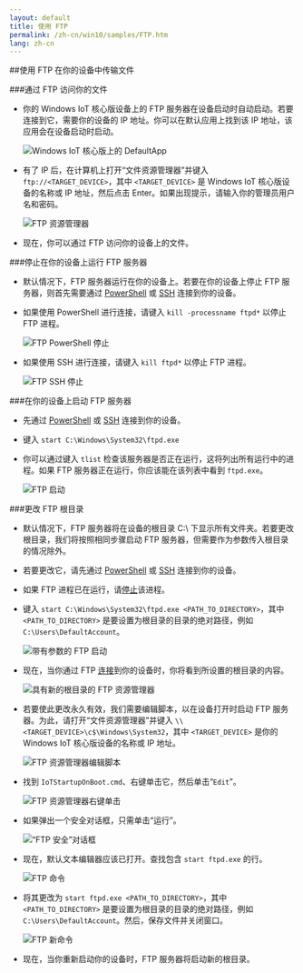 ```yaml
---
layout: default
title: 使用 FTP
permalink: /zh-cn/win10/samples/FTP.htm
lang: zh-cn
---
```


##使用 FTP 在你的设备中传输文件

###通过 FTP 访问你的文件<a name="accessftp"/>
* 你的 Windows IoT 核心版设备上的 FTP 服务器在设备启动时自动启动。若要连接到它，需要你的设备的 IP 地址。你可以在默认应用上找到该 IP 地址，该应用会在设备启动时启动。

    ![Windows IoT 核心版上的 DefaultApp]({{site.baseurl}}/Resources/images/DefaultApp.png)
    
* 有了 IP 后，在计算机上打开“文件资源管理器”并键入 `ftp://<TARGET_DEVICE>`，其中 `<TARGET_DEVICE>` 是 Windows IoT 核心版设备的名称或 IP 地址，然后点击 Enter。如果出现提示，请输入你的管理员用户名和密码。

    ![FTP 资源管理器]({{site.baseurl}}/Resources/images/ftp/ftp_explorer.png)

* 现在，你可以通过 FTP 访问你的设备上的文件。

###停止在你的设备上运行 FTP 服务器<a name="stopftp"/>
* 默认情况下，FTP 服务器运行在你的设备上。若要在你的设备上停止 FTP 服务器，则首先需要通过 [PowerShell]({{site.baseurl}}/{{page.lang}}/win10/samples/PowerShell.htm) 或 [SSH]({{site.baseurl}}/{{page.lang}}/win10/samples/SSH.htm) 连接到你的设备。  
* 如果使用 PowerShell 进行连接，请键入 `kill -processname ftpd*` 以停止 FTP 进程。

    ![FTP PowerShell 停止]({{site.baseurl}}/Resources/images/ftp/ftp_kill_powershell.png)
    
* 如果使用 SSH 进行连接，请键入 `kill ftpd*` 以停止 FTP 进程。

    ![FTP SSH 停止]({{site.baseurl}}/Resources/images/ftp/ftp_kill_ssh.png)
    
###在你的设备上启动 FTP 服务器
* 先通过 [PowerShell]({{site.baseurl}}/{{page.lang}}/win10/samples/PowerShell.htm) 或 [SSH]({{site.baseurl}}/{{page.lang}}/win10/samples/SSH.htm) 连接到你的设备。
* 键入 `start C:\Windows\System32\ftpd.exe`
* 你可以通过键入 `tlist` 检查该服务器是否正在运行，这将列出所有运行中的进程。如果 FTP 服务器正在运行，你应该能在该列表中看到 `ftpd.exe`。

    ![FTP 启动]({{site.baseurl}}/Resources/images/ftp/ftp_start.png)

###更改 FTP 根目录
* 默认情况下，FTP 服务器将在设备的根目录 C:\\ 下显示所有文件夹。若要更改根目录，我们将按照相同步骤启动 FTP 服务器，但需要作为参数传入根目录的情况除外。
* 若要更改它，请先通过 [PowerShell]({{site.baseurl}}/{{page.lang}}/win10/samples/PowerShell.htm) 或 [SSH]({{site.baseurl}}/{{page.lang}}/win10/samples/SSH.htm) 连接到你的设备。
* 如果 FTP 进程已在运行，请[停止](#stopftp)该进程。
* 键入 `start C:\Windows\System32\ftpd.exe <PATH_TO_DIRECTORY>`，其中 `<PATH_TO_DIRECTORY>` 是要设置为根目录的目录的绝对路径，例如 `C:\Users\DefaultAccount`。

    ![带有参数的 FTP 启动]({{site.baseurl}}/Resources/images/ftp/ftp_start_parameter.png)
    
* 现在，当你通过 FTP [连接](#accessftp)到你的设备时，你将看到所设置的根目录的内容。

    ![具有新的根目录的 FTP 资源管理器]({{site.baseurl}}/Resources/images/ftp/ftp_explorer_parameter.png)

* 若要使此更改永久有效，我们需要编辑脚本，以在设备打开时启动 FTP 服务器。为此，请打开“文件资源管理器”并键入 `\\<TARGET_DEVICE>\c$\Windows\System32`，其中 `<TARGET_DEVICE>` 是你的 Windows IoT 核心版设备的名称或 IP 地址。

    ![FTP 资源管理器编辑脚本]({{site.baseurl}}/Resources/images/ftp/ftp_edit_script.png)
    
* 找到 `IoTStartupOnBoot.cmd`、右键单击它，然后单击“`Edit`”。

    ![FTP 资源管理器右键单击]({{site.baseurl}}/Resources/images/ftp/ftp_right_click.png)
    
* 如果弹出一个安全对话框，只需单击“运行”。

    ![“FTP 安全”对话框]({{site.baseurl}}/Resources/images/ftp/ftp_security_warning.png)
    
* 现在，默认文本编辑器应该已打开。查找包含 `start ftpd.exe` 的行。

    ![FTP 命令]({{site.baseurl}}/Resources/images/ftp/ftp_edit_command.png)

* 将其更改为 `start ftpd.exe <PATH_TO_DIRECTORY>`，其中 `<PATH_TO_DIRECTORY>` 是要设置为根目录的目录的绝对路径，例如 `C:\Users\DefaultAccount`。然后，保存文件并关闭窗口。

    ![FTP 新命令]({{site.baseurl}}/Resources/images/ftp/ftp_save.png)
    
* 现在，当你重新启动你的设备时，FTP 服务器将启动新的根目录。